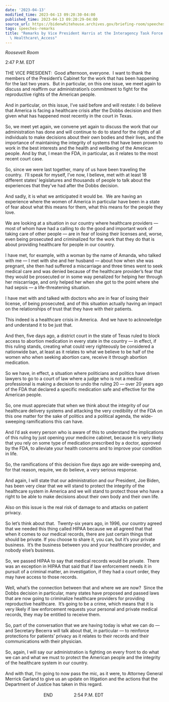 ```yaml
---
date: '2023-04-13'
modified_time: 2023-04-13 09:20:30-04:00
published_time: 2023-04-13 09:20:29-04:00
source_url: https://bidenwhitehouse.archives.gov/briefing-room/speeches-remarks/2023/04/13/remarks-by-vice-president-harris-at-the-interagency-task-force-on-reproductive-healthcare-access/
tags: speeches-remarks
title: "Remarks by Vice President Harris at the Interagency Task Force on Reproductive\
  \ Healthcare\_Access"
---
```

 
*Roosevelt Room*

2:47 P.M. EDT  
   
THE VICE PRESIDENT:  Good afternoon, everyone.  I want to thank the
members of the President’s Cabinet for the work that has been happening
for the last two years.  But in particular, on this one issue, we meet
again to discuss and reaffirm our administration’s commitment to fight
for the reproductive rights of the American people.  
   
And in particular, on this issue, I’ve said before and will restate: I
do believe that America is facing a healthcare crisis after the Dobbs
decision and then given what has happened most recently in the court in
Texas.  
   
So, we meet yet again, we convene yet again to discuss the work that our
administration has done and will continue to do to stand for the rights
of all individuals to make decisions about their own bodies and their
lives, and the importance of maintaining the integrity of systems that
have been proven to work in the best interests and the health and
wellbeing of the American people. And by that, I mean the FDA, in
particular, as it relates to the most recent court case.   
   
So, since we were last together, many of us have been traveling the
country.  I’ll speak for myself, I’ve now, I believe, met with at least
18 different states’ legislatures and thousands of people to talk about
the experiences that they’ve had after the Dobbs decision.   
   
And sadly, it is what we anticipated it would be.  We are having an
experience where the women of America in particular have been in a state
of fear about what this means for them, what this means for the people
they love.   
   
We are looking at a situation in our country where healthcare providers
— most of whom have had a calling to do the good and important work of
taking care of other people — are in fear of losing their licenses and,
worse, even being prosecuted and criminalized for the work that they do
that is about providing healthcare for people in our country.  
   
I have met, for example, with a woman by the name of Amanda, who talked
with me — I met with she and her husband — about how when she was
pregnant, she then had suffered a miscarriage and three times went to
seek medical care and was denied because of the healthcare provider’s
fear that they would be prosecuted or in some way penalized for helping
her through her miscarriage, and only helped her when she got to the
point where she had sepsis — a life-threatening situation.   
   
I have met with and talked with doctors who are in fear of losing their
license, of being prosecuted, and of this situation actually having an
impact on the relationships of trust that they have with their
patients.   
   
This indeed is a healthcare crisis in America.  And we have to
acknowledge and understand it to be just that.   
   
And then, five days ago, a district court in the state of Texas ruled to
block access to abortion medication in every state in the country — in
effect, if this ruling stands, creating what could very righteously be
considered a nationwide ban, at least as it relates to what we believe
to be half of the women who when seeking abortion care, receive it
through abortion medication.  
   
So we have, in effect, a situation where politicians and politics have
driven lawyers to go to a court of law where a judge who is not a
medical professional is making a decision to undo the ruling 20 — over
20 years ago of the FDA that declared a specific medication safe and
effective for the American people.  
   
So, one must appreciate that when we think about the integrity of our
healthcare delivery systems and attacking the very credibility of the
FDA on this one matter for the sake of politics and a political agenda,
the wide-sweeping ramifications this can have.   
   
And I’d ask every person who is aware of this to understand the
implications of this ruling by just opening your medicine cabinet,
because it is very likely that you rely on some type of medication
prescribed by a doctor, approved by the FDA, to alleviate your health
concerns and to improve your condition in life.  
   
So, the ramifications of this decision five days ago are wide-sweeping
and, for that reason, require, we do believe, a very serious response.  
   
And again, I will state that our administration and our President, Joe
Biden, has been very clear that we will stand to protect the integrity
of the healthcare system in America and we will stand to protect those
who have a right to be able to make decisions about their own body and
their own life.  
   
Also on this issue is the real risk of damage to and attacks on patient
privacy.   
   
So let’s think about that.  Twenty-six years ago, in 1996, our country
agreed that we needed this thing called HIPAA because we all agreed that
that when it comes to our medical records, there are just certain things
that should be private. If you choose to share it, you can, but it’s
your private business.  It’s the business between you and your
healthcare provider, and nobody else’s business.  
   
So, we passed HIPAA to say that medical records would be private.  There
was an exception in HIPAA that said that if law enforcement needs it in
pursuit of a criminal matter, an investigation, if they had a court
order, they may have access to those records.   
   
Well, what’s the connection between that and where we are now?  Since
the Dobbs decision in particular, many states have proposed and passed
laws that are now going to criminalize healthcare providers for
providing reproductive healthcare.  It’s going to be a crime, which
means that it is very likely if law enforcement requests your personal
and private medical records, they may be entitled to receive them.  
   
So, part of the conversation that we are having today is what we can do
— and Secretary Becerra will talk about that, in particular — to
reinforce protections for patients’ privacy as it relates to their
records and their communications with their physician.   
   
So, again, I will say our administration is fighting on every front to
do what we can and what we must to protect the American people and the
integrity of the healthcare system in our country.  
   
And with that, I’m going to now pass the mic, as it were, to Attorney
General Merrick Garland to give us an update on litigation and the
actions that the Department of Justice has taken in this regard.  
   
                               END                 2:54 P.M. EDT  
  
